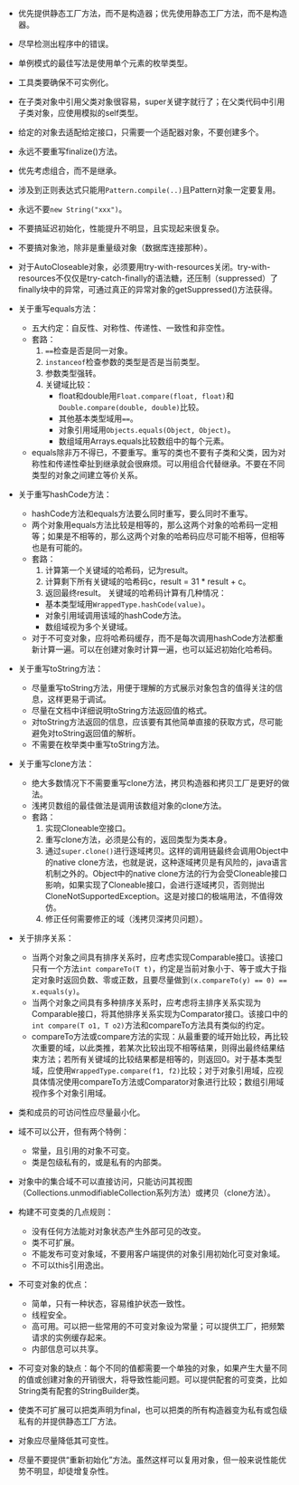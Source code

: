* 优先提供静态工厂方法，而不是构造器；优先使用静态工厂方法，而不是构造器。
* 尽早检测出程序中的错误。
* 单例模式的最佳写法是使用单个元素的枚举类型。
* 工具类要确保不可实例化。
* 在子类对象中引用父类对象很容易，super关键字就行了；在父类代码中引用子类对象，应使用模拟的self类型。
* 给定的对象去适配给定接口，只需要一个适配器对象，不要创建多个。
* 永远不要重写finalize()方法。
* 优先考虑组合，而不是继承。
* 涉及到正则表达式只能用`Pattern.compile(..)`且Pattern对象一定要复用。
* 永远不要`new String("xxx")`。
* 不要搞延迟初始化，性能提升不明显，且实现起来很复杂。
* 不要搞对象池，除非是重量级对象（数据库连接那种）。
* 对于AutoCloseable对象，必须要用try-with-resources关闭。try-with-resources不仅仅是try-catch-finally的语法糖，还压制（suppressed）了finally块中的异常，可通过真正的异常对象的getSuppressed()方法获得。

* 关于重写equals方法：
  * 五大约定：自反性、对称性、传递性、一致性和非空性。
  * 套路：
    1. `==`检查是否是同一对象。
    1. `instanceof`检查参数的类型是否是当前类型。
    1. 参数类型强转。
    1. 关键域比较：
       * float和double用`Float.compare(float, float)`和`Double.compare(double, double)`比较。
       * 其他基本类型域用`==`。
       * 对象引用域用`Objects.equals(Object, Object)`。
       * 数组域用Arrays.equals比较数组中的每个元素。
  * equals除非万不得已，不要重写。重写的类也不要有子类和父类，因为对称性和传递性牵扯到继承就会很麻烦。可以用组合代替继承。不要在不同类型的对象之间建立等价关系。

* 关于重写hashCode方法：
  * hashCode方法和equals方法要么同时重写，要么同时不重写。
  * 两个对象用equals方法比较是相等的，那么这两个对象的哈希码一定相等；如果是不相等的，那么这两个对象的哈希码应尽可能不相等，但相等也是有可能的。
  * 套路：
    1. 计算第一个关键域的哈希码，记为result。
    1. 计算剩下所有关键域的哈希码c，result = 31 * result + c。
    1. 返回最终result。
    关键域的哈希码计算有几种情况：
    * 基本类型域用`WrappedType.hashCode(value)`。
    * 对象引用域调用该域的hashCode方法。
    * 数组域视为多个关键域。
  * 对于不可变对象，应将哈希码缓存，而不是每次调用hashCode方法都重新计算一遍。可以在创建对象时计算一遍，也可以延迟初始化哈希码。

* 关于重写toString方法：
  * 尽量重写toString方法，用便于理解的方式展示对象包含的值得关注的信息，这样更易于调试。
  * 尽量在文档中详细说明toString方法返回值的格式。
  * 对toString方法返回的信息，应该要有其他简单直接的获取方式，尽可能避免对toString返回值的解析。
  * 不需要在枚举类中重写toString方法。

* 关于重写clone方法：
  * 绝大多数情况下不需要重写clone方法，拷贝构造器和拷贝工厂是更好的做法。
  * 浅拷贝数组的最佳做法是调用该数组对象的clone方法。
  * 套路：
    1. 实现Cloneable空接口。
    1. 重写clone方法，必须是公有的，返回类型为类本身。
    1. 通过`super.clone()`进行逐域拷贝。这样的调用链最终会调用Object中的native clone方法，也就是说，这种逐域拷贝是有风险的，java语言机制之外的。Object中的native clone方法的行为会受Cloneable接口影响，如果实现了Cloneable接口，会进行逐域拷贝，否则抛出CloneNotSupportedException。这是对接口的极端用法，不值得效仿。
    1. 修正任何需要修正的域（浅拷贝深拷贝问题）。

* 关于排序关系：
  * 当两个对象之间具有排序关系时，应考虑实现Comparable<T>接口。该接口只有一个方法`int compareTo(T t)`，约定是当前对象小于、等于或大于指定对象时返回负数、零或正数，且要尽量做到`(x.compareTo(y) == 0) == x.equals(y)`。
  * 当两个对象之间具有多种排序关系时，应考虑将主排序关系实现为Comparable<T>接口，将其他排序关系实现为Comparator<T>接口。该接口中的`int compare(T o1, T o2)`方法和compareTo方法具有类似的约定。
  * compareTo方法或compare方法的实现：从最重要的域开始比较，再比较次重要的域，以此类推，若某次比较出现不相等结果，则得出最终结果结束方法；若所有关键域的比较结果都是相等的，则返回0。对于基本类型域，应使用`WrappedType.compare(f1, f2)`比较；对于对象引用域，应视具体情况使用compareTo方法或Comparator对象进行比较；数组引用域视作多个对象引用域。

* 类和成员的可访问性应尽量最小化。
* 域不可以公开，但有两个特例：
  * 常量，且引用的对象不可变。
  * 类是包级私有的，或是私有的内部类。
* 对象中的集合域不可以直接访问，只能访问其视图（Collections.unmodifiableCollection系列方法）或拷贝（clone方法）。

* 构建不可变类的几点规则：
  * 没有任何方法能对对象状态产生外部可见的改变。
  * 类不可扩展。
  * 不能发布可变对象域，不要用客户端提供的对象引用初始化可变对象域。
  * 不可以this引用逸出。
* 不可变对象的优点：
  * 简单，只有一种状态，容易维护状态一致性。
  * 线程安全。
  * 高可用。可以把一些常用的不可变对象设为常量；可以提供工厂，把频繁请求的实例缓存起来。
  * 内部信息可以共享。
* 不可变对象的缺点：每个不同的值都需要一个单独的对象，如果产生大量不同的值或创建对象的开销很大，将导致性能问题。可以提供配套的可变类，比如String类有配套的StringBuilder类。
* 使类不可扩展可以把类声明为final，也可以把类的所有构造器变为私有或包级私有的并提供静态工厂方法。
* 对象应尽量降低其可变性。
* 尽量不要提供“重新初始化”方法。虽然这样可以复用对象，但一般来说性能优势不明显，却徒增复杂性。